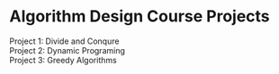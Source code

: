 # Algorithm Design Course Projects

Project 1: Divide and Conqure  
Project 2: Dynamic Programing  
Project 3: Greedy Algorithms  
